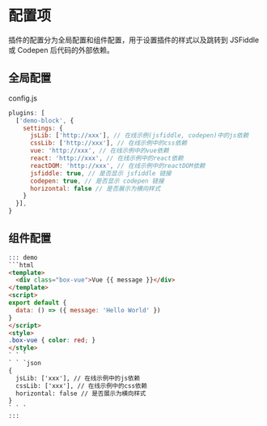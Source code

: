 # 配置项

插件的配置分为全局配置和组件配置，用于设置插件的样式以及跳转到 JSFiddle 或 Codepen 后代码的外部依赖。

## 全局配置

config.js
```js
plugins: [
  ['demo-block', {
    settings: {
      jsLib: ['http://xxx'], // 在线示例(jsfiddle, codepen)中的js依赖
      cssLib: ['http://xxx'], // 在线示例中的css依赖
      vue: 'http://xxx', // 在线示例中的vue依赖
      react: 'http://xxx', // 在线示例中的react依赖
      reactDOM: 'http://xxx', // 在线示例中的reactDOM依赖
      jsfiddle: true, // 是否显示 jsfiddle 链接
      codepen: true, // 是否显示 codepen 链接
      horizontal: false // 是否展示为横向样式
    }
  }],
}
```

## 组件配置

```html
::: demo
```html
<template>
  <div class="box-vue">Vue {{ message }}</div>
</template>
<script>
export default {
  data: () => ({ message: 'Hello World' })
}
</script>
<style>
.box-vue { color: red; }
</style>
` ` `
` ` `json
{
  jsLib: ['xxx'], // 在线示例中的js依赖
  cssLib: ['xxx'], // 在线示例中的css依赖
  horizontal: false // 是否展示为横向样式
}
` ` `
:::
```
